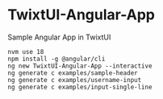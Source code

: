 # TwixtUI-Angular-App
Sample Angular App in TwixtUI


```
nvm use 18
npm install -g @angular/cli
ng new TwixtUI-Angular-App --interactive
ng generate c examples/sample-header
ng generate c examples/username-input
ng generate c examples/input-single-line
```